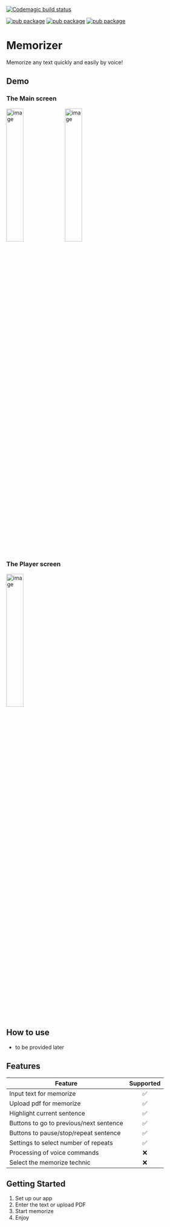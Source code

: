 [![Codemagic build status](https://api.codemagic.io/apps/62b70379abf6619bf22152da/62b70379abf6619bf22152d9/status_badge.svg)](https://codemagic.io/apps/62b70379abf6619bf22152da/62b70379abf6619bf22152d9/latest_build)

[![pub package](https://img.shields.io/pub/v/text_to_speech.svg)](https://pub.dev/packages/text_to_speech)
[![pub package](https://img.shields.io/pub/v/material.svg)](https://pub.dartlang.org/packages/material)
[![pub package](https://img.shields.io/pub/v/flutter/flutter_test/flutter_test-library.svg)](https://api.flutter.dev/flutter/flutter_test/flutter_test-library.html)

# Memorizer

Memorize any text quickly and easily by voice!

## Demo
### The Main screen

<a href="https://ibb.co/Sx54wJp"><img src="https://i.ibb.co/W3G4vs1/image.png" alt="image" width="30%"></a>
<a href="https://ibb.co/B22CPpx"><img src="https://i.ibb.co/HTTH2Ss/image.png" alt="image" width="30%"></a>

### The Player screen
<a href="https://ibb.co/19CNsZY"><img src="https://i.ibb.co/2jzr8q0/image.png" alt="image" width="30%"></a>
## How to use
- to be provided later
## Features
| Feature                                       | Supported | 
|-----------------------------------------------|:---------:|
| Input text for memorize                       |     ✅     |
| Upload pdf for memorize                       |     ✅     |
| Highlight current sentence                    |     ✅     |
| Buttons to go to previous/next sentence       |     ✅     |
| Buttons to pause/stop/repeat sentence         |     ✅     |
| Settings to select number of repeats          |     ✅     |
| Processing of voice commands                  |     ❌     |
| Select the memorize technic                   |     ❌     |

## Getting Started
1. Set up our app
2. Enter the text or upload PDF
3. Start memorize
4. Enjoy

